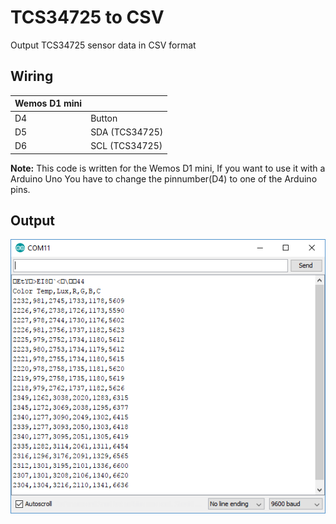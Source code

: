 # TCS34725 to CSV
Output TCS34725 sensor data in CSV format

## Wiring
| Wemos D1 mini |  |
| -------------- | ---- |
| D4 | Button |
| D5 | SDA (TCS34725) |
| D6 | SCL (TCS34725) |

**Note:** This code is written for the Wemos D1 mini, If you want to use it with a Arduino Uno You have to change the pinnumber(D4) to one of the Arduino pins.

## Output
![alt tag](https://github.com/BramRausch/TCS34725-to-CSV-format/blob/master/CSVOutput.PNG?raw=true "Image of result")
